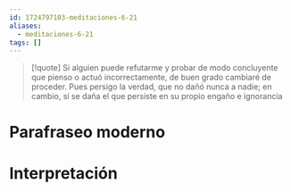 ```yaml
---
id: 1724797103-meditaciones-6-21
aliases:
  - meditaciones-6-21
tags: []
---
```


> [!quote] Si alguien puede refutarme y probar de modo concluyente que pienso o
> actuó incorrectamente, de buen grado cambiaré de proceder. Pues persigo la
> verdad, que no dañó nunca a nadie; en cambio, sí se daña el que persiste en su
> propio engaño e ignorancia

# Parafraseo moderno

# Interpretación
